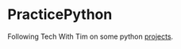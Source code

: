 # PracticePython
Following Tech With Tim on some python [projects](https://youtu.be/NpmFbWO6HPU?si=s88_TkAPitjCLdHy).
